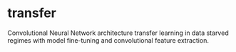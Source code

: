 # transfer
Convolutional Neural Network architecture transfer learning in data starved regimes with model fine-tuning and convolutional feature extraction.

